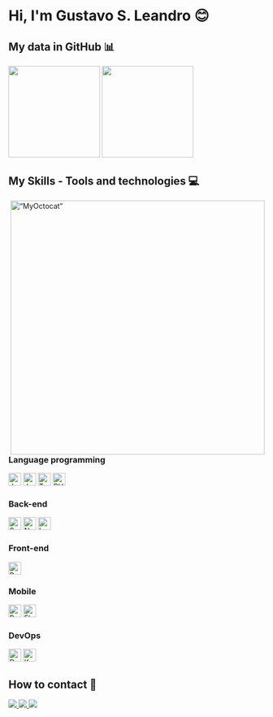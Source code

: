 # Hi, I'm Gustavo S. Leandro 😊 

## My data in GitHub 📊
<div>
  <a href="https://github.com/guhsntlean"></a>
  
  <img height="180em" src="https://github-readme-stats.vercel.app/api?username=guhsntlean&show_icons=true&theme=highcontrast&include_all_commits=true&count_private=true"/>
  
  <img height="180em" src="https://github-readme-stats.vercel.app/api/top-langs/?username=guhsntlean&theme=highcontrast"/>
</div>

## My Skills - Tools and technologies 💻

<img height="500" align="right" src="https://user-images.githubusercontent.com/36795238/229173392-e69f619c-c76c-4da5-b88c-a24a70c0e588.png" alt=“MyOctocat” title="My Octocat"/>

### Language programming 
<div aling="left">

  <img height="25" src="https://cdn.jsdelivr.net/gh/devicons/devicon/icons/java/java-original.svg" alt="Java"/>

  <img height="25" src="https://cdn.jsdelivr.net/gh/devicons/devicon/icons/javascript/javascript-plain.svg" alt="JavaScript"/>
  
  <img height="25" src="https://cdn.jsdelivr.net/gh/devicons/devicon/icons/typescript/typescript-plain.svg" alt="TypeScript"/>

  <img height="25" src="https://cdn.jsdelivr.net/gh/devicons/devicon/icons/php/php-plain.svg" alt="PHP"/>

</div>

### Back-end 
<div aling="left">

  <img height="25" src="https://cdn.jsdelivr.net/gh/devicons/devicon/icons/spring/spring-original.svg" alt="Spring"/>
  
  <img height="25" src="https://cdn.jsdelivr.net/gh/devicons/devicon/icons/nodejs/nodejs-original.svg" alt="Node"/>

  <img height="25" src="https://cdn.jsdelivr.net/gh/devicons/devicon/icons/laravel/laravel-plain-wordmark.svg" alt="Laravel"/>

</div>

### Front-end 
<div aling="left">

  <img height="25" src="https://cdn.jsdelivr.net/gh/devicons/devicon/icons/react/react-original-wordmark.svg" alt="React"/>

</div>

### Mobile 
<div aling="left">

  <img height="25" src="https://cdn.jsdelivr.net/gh/devicons/devicon/icons/react/react-original-wordmark.svg" alt="React"/>

  <img height="25" src="https://cdn.jsdelivr.net/gh/devicons/devicon/icons/flutter/flutter-original.svg" alt="Flutter"/>

</div>

### DevOps
<div aling="left">

  <img height="25" src="https://cdn.jsdelivr.net/gh/devicons/devicon/icons/docker/docker-original.svg" alt="Docker"/>

  <img height="25" src="https://cdn.jsdelivr.net/gh/devicons/devicon/icons/kubernetes/kubernetes-plain.svg" alt="Kubernetes"/>

</div>

## How to contact 📨

<div aling="left">
  
  <a href="mailto:guleandro.66@gmail.com">
    <img src="https://img.shields.io/badge/-Gmail-FF0000?style=flat-square&labelColor=FF0000&logo=gmail&logoColor=white&link=mailto:guleandro.66@gmail.com"/>
  </a>

  <a href="mailto:gu.snt.lean@gmail.com">
    <img src="https://img.shields.io/badge/-Gmail_Alternative-999999?style=flat-square&labelColor=999999&logo=gmail&logoColor=white&link=mailto:gu.snt.lean@gmail.com"/>
  </a>

  <a href="https://www.linkedin.com/in/gustavo-santos-leandro/">
    <img src="https://img.shields.io/badge/-Linkedin-0e76a8?style=flat-square&labelColor=0e76a8&logo=linkedin&logoColor=white&link=https://www.linkedin.com/in/gustavo-santos-leandro/"/>
  </a>
</div>
<!--
  [![Gmail Badge](https://img.shields.io/badge/-Gmail-FF0000?style=flat-square&labelColor=FF0000&logo=gmail&logoColor=white&link=mailto:guleandro.66@gmail.com)](mailto:guleandro.66@gmail.com)
  [![Gmail Badge](https://img.shields.io/badge/-Gmail_Alternative-999999?style=flat-square&labelColor=999999&logo=gmail&logoColor=white&link=mailto:gu.snt.lean@gmail.com)](mailto:gu.snt.lean@gmail.com)
  [![Linkedin Badge](https://img.shields.io/badge/-Linkedin-0e76a8?style=flat-square&labelColor=0e76a8&logo=linkedin&logoColor=white&link=https://www.linkedin.com/in/gustavo-santos-leandro/)](https://www.linkedin.com/in/gustavo-santos-leandro/)
-->
